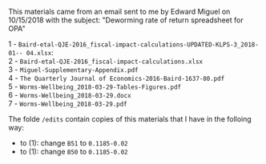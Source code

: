 This materials came from an email sent to me by Edward Miguel on 10/15/2018 with the subject: "Deworming rate of return spreadsheet for OPA"

1 - `Baird-etal-QJE-2016_fiscal-impact-calculations-UPDATED-KLPS-3_2018-01-- 04.xlsx`:    
2 - `Baird-etal-QJE-2016_fiscal-impact-calculations.xlsx`  
3 - `Miguel-Supplementary-Appendix.pdf`  
4 - `The Quarterly Journal of Economics-2016-Baird-1637-80.pdf`  
5 - `Worms-Wellbeing_2018-03-29-Tables-Figures.pdf`  
6 - `Worms-Wellbeing_2018-03-29.docx`  
7 - `Worms-Wellbeing_2018-03-29.pdf`  

The folde `/edits` contain copies of this materials that I have in the folloing way:   
 -  to (1): change `B51` to `0.1185-0.02`  
 -   to (1): change `B50` to `0.1185-0.02`  
